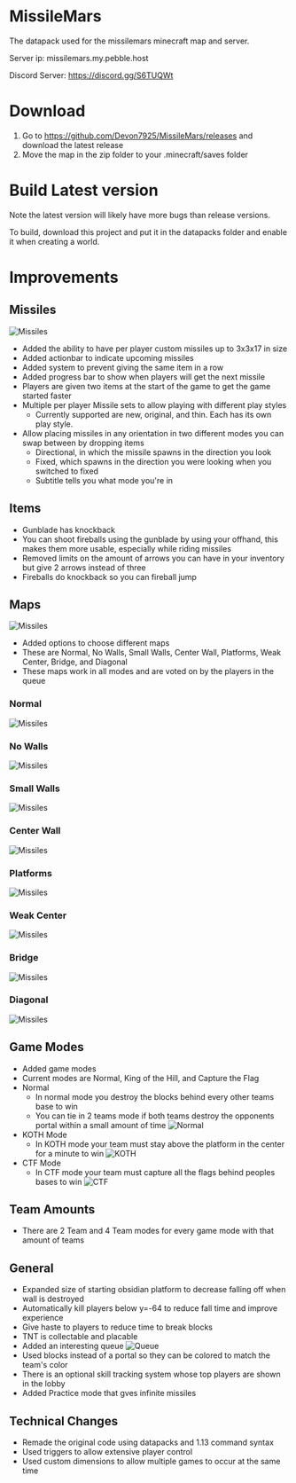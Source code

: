 # MissileMars
The datapack used for the missilemars minecraft map and server.

Server ip: missilemars.my.pebble.host

Discord Server: https://discord.gg/S6TUQWt

# Download
1. Go to https://github.com/Devon7925/MissileMars/releases and download the latest release
2. Move the map in the zip folder to your .minecraft/saves folder

# Build Latest version
Note the latest version will likely have more bugs than release versions.

To build, download this project and put it in the datapacks folder and enable it when creating a world.

# Improvements
## Missiles
![Missiles](images/missiles.png)
* Added the ability to have per player custom missiles up to 3x3x17 in size
* Added actionbar to indicate upcoming missiles
* Added system to prevent giving the same item in a row
* Added progress bar to show when players will get the next missile
* Players are given two items at the start of the game to get the game started faster
* Multiple per player Missile sets to allow playing with different play styles
    * Currently supported are new, original, and thin. Each has its own play style. 
* Allow placing missiles in any orientation in two different modes you can swap between by dropping items
    * Directional, in which the missile spawns in the direction you look
    * Fixed, which spawns in the direction you were looking when you switched to fixed
    * Subtitle tells you what mode you're in

## Items
* Gunblade has knockback
* You can shoot fireballs using the gunblade by using your offhand, this makes them more usable, especially while riding missiles
* Removed limits on the amount of arrows you can have in your inventory but give 2 arrows instead of three
* Fireballs do knockback so you can fireball jump

## Maps
![Missiles](images/maps.png)
* Added options to choose different maps
* These are Normal, No Walls, Small Walls, Center Wall, Platforms, Weak Center, Bridge, and Diagonal
* These maps work in all modes and are voted on by the players in the queue
### Normal
![Missiles](images/maps/normal.png)
### No Walls
![Missiles](images/maps/no_walls.png)
### Small Walls
![Missiles](images/maps/small.png)
### Center Wall
![Missiles](images/maps/center_wall.png)
### Platforms
![Missiles](images/maps/platforms.png)
### Weak Center
![Missiles](images/maps/weak_center.png)
### Bridge
![Missiles](images/maps/bridge.png)
### Diagonal
![Missiles](images/maps/diagonal.png)

## Game Modes
* Added game modes
* Current modes are Normal, King of the Hill, and Capture the Flag
* Normal
    * In normal mode you destroy the blocks behind every other teams base to win
    * You can tie in 2 teams mode if both teams destroy the opponents portal within a small amount of time
![Normal](images/game_modes/normal.png)
* KOTH Mode
    * In KOTH mode your team must stay above the platform in the center for a minute to win
![KOTH](images/game_modes/KOTH.png)
* CTF Mode
    * In CTF mode your team must capture all the flags behind peoples bases to win
![CTF](images/game_modes/CTF.png)

## Team Amounts
* There are 2 Team and 4 Team modes for every game mode with that amount of teams

## General
* Expanded size of starting obsidian platform to decrease falling off when wall is destroyed
* Automatically kill players below y=-64 to reduce fall time and improve experience
* Give haste to players to reduce time to break blocks
* TNT is collectable and placable
* Added an interesting queue
![Queue](images/queue.png)
* Used blocks instead of a portal so they can be colored to match the team's color
* There is an optional skill tracking system whose top players are shown in the lobby
* Added Practice mode that gves infinite missiles

## Technical Changes
* Remade the original code using datapacks and 1.13 command syntax
* Used triggers to allow extensive player control
* Used custom dimensions to allow multiple games to occur at the same time
